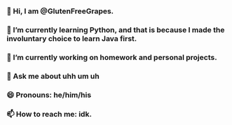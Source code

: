### 👋 Hi, I am @GlutenFreeGrapes. 
### 🌱 I’m currently learning Python, and that is because I made the involuntary choice to learn Java first. 
### 🔭 I’m currently working on homework and personal projects. 
### 💬 Ask me about uhh um uh 
### 😄 Pronouns: he/him/his
### 📫 How to reach me: idk. 


<!--
**GlutenFreeGrapes/GlutenFreeGrapes** is a ✨ _special_ ✨ repository because its `README.md` (this file) appears on your GitHub profile.

Here are some ideas to get you started:

- 🔭 I’m currently working on ...
- 🌱 I’m currently learning ...
- 👯 I’m looking to collaborate on ...
- 🤔 I’m looking for help with ...
- 💬 Ask me about ...
- 📫 How to reach me: ...
- 😄 Pronouns: ...
- ⚡ Fun fact: ...
-->
